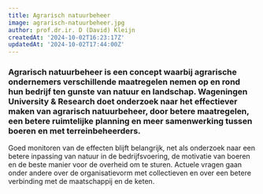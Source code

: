 ```yaml
---
title: Agrarisch natuurbeheer
image: agrarisch-natuurbeheer.jpg
author: prof.dr.ir. D (David) Kleijn
createdAt: '2024-10-02T16:23:17Z'
updatedAt: '2024-10-02T17:44:00Z'
---
```

### Agrarisch natuurbeheer is een concept waarbij agrarische ondernemers verschillende maatregelen nemen op en rond hun bedrijf ten gunste van natuur en landschap. Wageningen University & Research doet onderzoek naar het effectiever maken van agrarisch natuurbeheer, door betere maatregelen, een betere ruimtelijke planning en meer samenwerking tussen boeren en met terreinbeheerders.

Goed monitoren van de effecten blijft belangrijk, net als onderzoek naar een betere inpassing van natuur in de bedrijfsvoering, de motivatie van boeren en de beste manier voor de overheid om te sturen. Actuele vragen gaan onder andere over de organisatievorm met collectieven en over een betere verbinding met de maatschappij en de keten.